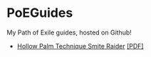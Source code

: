 # PoEGuides
My Path of Exile guides, hosted on Github!

* [Hollow Palm Technique Smite Raider](./HollowBruhTechnique/hollowbruhtechnique.html) [[PDF]](./HollowBruhTechnique/hollowbruhtechnique.pdf)
